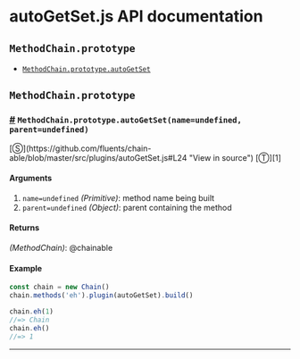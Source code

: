 # autoGetSet.js API documentation

<!-- div class="toc-container" -->

<!-- div -->

## `MethodChain.prototype`
* <a href="#MethodChain-prototype-autoGetSet">`MethodChain.prototype.autoGetSet`</a>

<!-- /div -->

<!-- /div -->

<!-- div class="doc-container" -->

<!-- div -->

## `MethodChain.prototype`

<!-- div -->

<h3 id="MethodChain-prototype-autoGetSet"><a href="#MethodChain-prototype-autoGetSet">#</a>&nbsp;<code>MethodChain.prototype.autoGetSet(name=undefined, parent=undefined)</code></h3>
[&#x24C8;](https://github.com/fluents/chain-able/blob/master/src/plugins/autoGetSet.js#L24 "View in source") [&#x24C9;][1]



#### Arguments
1. `name=undefined` *(Primitive)*: method name being built
2. `parent=undefined` *(Object)*: parent containing the method

#### Returns
*(MethodChain)*: @chainable

#### Example
```js
const chain = new Chain()
chain.methods('eh').plugin(autoGetSet).build()

chain.eh(1)
//=> Chain
chain.eh()
//=> 1

```
---

<!-- /div -->

<!-- /div -->

<!-- /div -->

 [1]: #methodchain.prototype "Jump back to the TOC."
